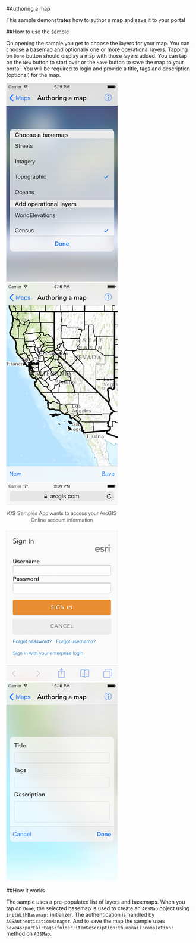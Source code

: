 #Authoring a map

This sample demonstrates how to author a map and save it to your portal

##How to use the sample

On opening the sample you get to choose the layers for your map. You can choose a basemap and optionally one or more operational layers. Tapping on `Done` button should display a map with those layers added. You can tap on the `New` button to start over or the `Save` button to save the map to your portal. You will be required to login and provide a title, tags and description (optional) for the map.

![](image1.png)
![](image2.png)
![](image3.png)
![](image4.png)

##How it works

The sample uses a pre-populated list of layers and basemaps. When you tap on `Done`, the selected basemap is used to create an `AGSMap` object using `initWithBasemap:` initializer. The authentication is handled by `AGSAuthenticationManager`. And to save the map the sample uses `saveAs:portal:tags:folder:itemDescription:thumbnail:completion:` method on `AGSMap`.




